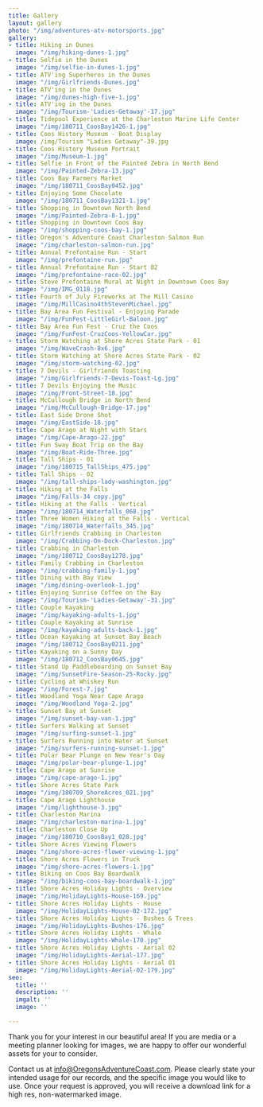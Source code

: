```yaml
---
title: Gallery
layout: gallery
photo: "/img/adventures-atv-motorsports.jpg"
gallery:
- title: Hiking in Dunes
  image: "/img/hiking-dunes-1.jpg"
- title: Selfie in the Dunes
  image: "/img/selfie-in-dunes-1.jpg"
- title: ATV'ing Superheros in the Dunes
  image: "/img/Girlfriends-Dunes.jpg"
- title: ATV'ing in the Dunes
  image: "/img/dunes-high-five-1.jpg"
- title: ATV'ing in the Dunes
  image: "/img/Tourism-'Ladies-Getaway'-17.jpg"
- title: Tidepool Experience at the Charleston Marine Life Center
  image: "/img/180711_CoosBay1426-1.jpg"
- title: Coos History Museum - Boat Display
  image: /img/Tourism "Ladies Getaway"-39.jpg
- title: Coos History Museum Portrait
  image: "/img/Museum-1.jpg"
- title: Selfie in Front of the Painted Zebra in North Bend
  image: "/img/Painted-Zebra-13.jpg"
- title: Coos Bay Farmers Market
  image: "/img/180711_CoosBay0452.jpg"
- title: Enjoying Some Chocolate
  image: "/img/180711_CoosBay1321-1.jpg"
- title: Shopping in Downtown North Bend
  image: "/img/Painted-Zebra-8-1.jpg"
- title: Shopping in Downtown Coos Bay
  image: "/img/shopping-coos-bay-1.jpg"
- title: Oregon's Adventure Coast Charleston Salmon Run
  image: "/img/charleston-salmon-run.jpg"
- title: Annual Prefontaine Run - Start
  image: "/img/prefontaine-run.jpg"
- title: Annual Prefontaine Run - Start 02
  image: "/img/prefontaine-race-02.jpg"
- title: Steve Prefontaine Mural at Night in Downtown Coos Bay
  image: "/img/IMG_0118.jpg"
- title: Fourth of July Fireworks at The Mill Casino
  image: "/img/MillCasino4thStevenMichael.jpg"
- title: Bay Area Fun Festival - Enjoying Parade
  image: "/img/FunFest-LittleGirl-Baloon.jpg"
- title: Bay Area Fun Fest - Cruz the Coos
  image: "/img/FunFest-CruzCoos-YellowCar.jpg"
- title: Storm Watching at Shore Acres State Park - 01
  image: "/img/WaveCrash-8x6.jpg"
- title: Storm Watching at Shore Acres State Park - 02
  image: "/img/storm-watching-02.jpg"
- title: 7 Devils - Girlfriends Toasting
  image: "/img/Girlfriends-7-Devis-Toast-Lg.jpg"
- title: 7 Devils Enjoying the Music
  image: "/img/Front-Street-18.jpg"
- title: McCullough Bridge in North Bend
  image: "/img/McCullough-Bridge-17.jpg"
- title: East Side Drone Shot
  image: "/img/EastSide-18.jpg"
- title: Cape Arago at Night with Stars
  image: "/img/Cape-Arago-22.jpg"
- title: Fun Sway Boat Trip on the Bay
  image: "/img/Boat-Ride-Three.jpg"
- title: Tall Ships - 01
  image: "/img/180715_TallShips_475.jpg"
- title: Tall Ships - 02
  image: "/img/tall-ships-lady-washington.jpg"
- title: Hiking at the Falls
  image: "/img/Falls-34 copy.jpg"
- title: Hiking at the Falls - Vertical
  image: "/img/180714_Waterfalls_068.jpg"
- title: Three Women Hiking at the Falls - Vertical
  image: "/img/180714_Waterfalls_345.jpg"
- title: Girlfriends Crabbing in Charleston
  image: "/img/Crabbing-On-Dock-Charleston.jpg"
- title: Crabbing in Charleston
  image: "/img/180712_CoosBay1278.jpg"
- title: Family Crabbing in Charleston
  image: "/img/crabbing-family-1.jpg"
- title: Dining with Bay View
  image: "/img/dining-overlook-1.jpg"
- title: Enjoying Sunrise Coffee on the Bay
  image: "/img/Tourism-'Ladies-Getaway'-31.jpg"
- title: Couple Kayaking
  image: "/img/kayaking-adults-1.jpg"
- title: Couple Kayaking at Sunrise
  image: "/img/kayaking-adults-back-1.jpg"
- title: Ocean Kayaking at Sunset Bay Beach
  image: "/img/180712_CoosBay0211.jpg"
- title: Kayaking on a Sunny Day
  image: "/img/180712_CoosBay0645.jpg"
- title: Stand Up Paddleboarding on Sunset Bay
  image: "/img/SunsetFire-Season-25-Rocky.jpg"
- title: Cycling at Whiskey Run
  image: "/img/Forest-7.jpg"
- title: Woodland Yoga Near Cape Arago
  image: "/img/Woodland Yoga-2.jpg"
- title: Sunset Bay at Sunset
  image: "/img/sunset-bay-van-1.jpg"
- title: Surfers Walking at Sunset
  image: "/img/surfing-sunset-1.jpg"
- title: Surfers Running into Water at Sunset
  image: "/img/surfers-running-sunset-1.jpg"
- title: Polar Bear Plunge on New Year's Day
  image: "/img/polar-bear-plunge-1.jpg"
- title: Cape Arago at Sunrise
  image: "/img/cape-arago-1.jpg"
- title: Shore Acres State Park
  image: "/img/180709_ShoreAcres_021.jpg"
- title: Cape Arago Lighthouse
  image: "/img/lighthouse-3.jpg"
- title: Charleston Marina
  image: "/img/charleston-marina-1.jpg"
- title: Charleston Close Up
  image: "/img/180710_CoosBay1_028.jpg"
- title: Shore Acres Viewing Flowers
  image: "/img/shore-acres-flower-viewing-1.jpg"
- title: Shore Acres Flowers in Truck
  image: "/img/shore-acres-flowers-1.jpg"
- title: Biking on Coos Bay Boardwalk
  image: "/img/biking-coos-bay-boardwalk-1.jpg"
- title: Shore Acres Holiday Lights - Overview
  image: "/img/HolidayLights-House-169.jpg"
- title: Shore Acres Holiday Lights - House
  image: "/img/HolidayLights-House-02-172.jpg"
- title: Shore Acres Holiday Lights - Bushes & Trees
  image: "/img/HolidayLights-Bushes-176.jpg"
- title: Shore Acres Holiday Lights - Whale
  image: "/img/HolidayLights-Whale-170.jpg"
- title: Shore Acres Holiday Lights - Aerial 02
  image: "/img/HolidayLights-Aerial-177.jpg"
- title: Shore Acres Holiday Lights - Aerial 01
  image: "/img/HolidayLights-Aerial-02-179.jpg"
seo:
  title: ''
  description: ''
  imgalt: ''
  image: ''

---
```

Thank you for your interest in our beautiful area! If you are media or a meeting planner looking for images, we are happy to offer our wonderful assets for your to consider.

Contact us at [info@OregonsAdventureCoast.com](mailto:info@OregonsAdventureCoast.com). Please clearly state your intended usage for our records, and the specific image you would like to use. Once your request is approved, you will receive a download link for a high res, non-watermarked image.